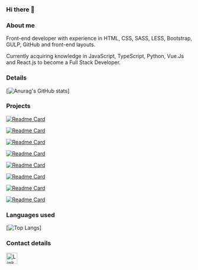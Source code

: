### Hi there 👋

### About me
Front-end developer with experience in HTML, CSS, SASS, LESS, Bootstrap, GULP, GitHub and front-end layouts.

Currently acquiring knowledge in JavaScript, TypeScript, Python, Vue.Js and React.js to become a Full Stack Developer.


### Details
[![Anurag's GitHub stats](https://github-readme-stats.vercel.app/api?username=milacirne&show_icons=true&theme=synthwave)]

### Projects

[![Readme Card](https://github-readme-stats.vercel.app/api/pin/?username=milacirne&repo=tiktok_clone&theme=synthwave)](https://github.com/milacirne/tiktok_clone)

[![Readme Card](https://github-readme-stats.vercel.app/api/pin/?username=milacirne&repo=harrypotter_landingpage&theme=synthwave)](https://github.com/milacirne/harrypotter_landingpage)

[![Readme Card](https://github-readme-stats.vercel.app/api/pin/?username=milacirne&repo=project_reactive-calculator&theme=synthwave)](https://github.com/milacirne/project_reactive-calculator)

[![Readme Card](https://github-readme-stats.vercel.app/api/pin/?username=milacirne&repo=clone_disneyplus&theme=synthwave)](https://github.com/milacirne/clone_disneyplus)

[![Readme Card](https://github-readme-stats.vercel.app/api/pin/?username=milacirne&repo=nintendo_world_webpage&theme=synthwave)](https://github.com/milacirne/nintendo_world_webpage)

[![Readme Card](https://github-readme-stats.vercel.app/api/pin/?username=milacirne&repo=email-template_multiversus-travel-agency&theme=synthwave)](https://github.com/milacirne/email-template_multiversus-travel-agency)

[![Readme Card](https://github-readme-stats.vercel.app/api/pin/?username=milacirne&repo=pokemon-center_webpage&theme=synthwave)](https://github.com/milacirne/pokemon-center_webpage) 

[![Readme Card](https://github-readme-stats.vercel.app/api/pin/?username=milacirne&repo=pokemart_webpage&theme=synthwave)](https://github.com/milacirne/pokemart_webpage)

### Languages used
[![Top Langs](https://github-readme-stats.vercel.app/api/top-langs/?username=milacirne&layout=compact)]

### Contact details
[<img src='https://img.shields.io/badge/LinkedIn-0077B5?style=for-the-badge&logo=linkedin&logoColor=white' alt='Linkedin' height='30'>](https://www.linkedin.com/in/camila-cirne/)
